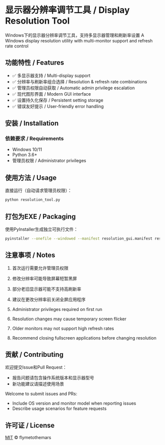 
# 显示器分辨率调节工具 / Display Resolution Tool

Windows下的显示器分辨率调节工具，支持多显示器管理和刷新率设置
A Windows display resolution utility with multi-monitor support and refresh rate control



## 功能特性 / Features
- ✅ 多显示器支持 / Multi-display support
- ✅ 分辨率与刷新率组合选择 / Resolution & refresh rate combinations
- ✅ 管理员权限自动获取 / Automatic admin privilege escalation
- ✅ 现代图形界面 / Modern GUI interface
- ✅ 设置持久化保存 / Persistent setting storage
- ✅ 错误友好提示 / User-friendly error handling

## 安装 / Installation
### 依赖要求 / Requirements
- Windows 10/11
- Python 3.6+
- 管理员权限 / Administrator privileges



## 使用方法 / Usage
直接运行（自动请求管理员权限）：
```bash
python resolution_tool.py
```

## 打包为EXE / Packaging
使用PyInstaller生成独立可执行文件：
```bash
pyinstaller --onefile --windowed --manifest resolution_gui.manifest resolution_tool.py
```

## 注意事项 / Notes
1. 首次运行需要允许管理员权限
2. 修改分辨率可能导致屏幕短暂黑屏
3. 部分老旧显示器可能不支持高刷新率
4. 建议在更改分辨率前关闭全屏应用程序

1. Administrator privileges required on first run
2. Resolution changes may cause temporary screen flicker
3. Older monitors may not support high refresh rates
4. Recommend closing fullscreen applications before changing resolution

## 贡献 / Contributing
欢迎提交Issue和Pull Request：
- 报告问题请包含操作系统版本和显示器型号
- 新功能建议请描述使用场景

Welcome to submit issues and PRs:
- Include OS version and monitor model when reporting issues
- Describe usage scenarios for feature requests

## 许可证 / License
[MIT](LICENSE) © flymetothemars
```
